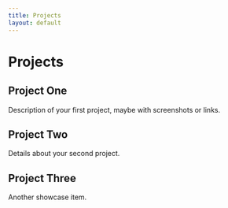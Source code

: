 ```yaml
---
title: Projects
layout: default
---
```


# Projects  

## Project One
Description of your first project, maybe with screenshots or links.  

## Project Two
Details about your second project.  

## Project Three
Another showcase item.
